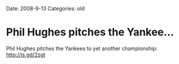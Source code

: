 Date: 2008-9-13
Categories: old

# Phil Hughes pitches the Yankee...

Phil Hughes pitches the Yankees to yet another championship: http://is.gd/2zgt
